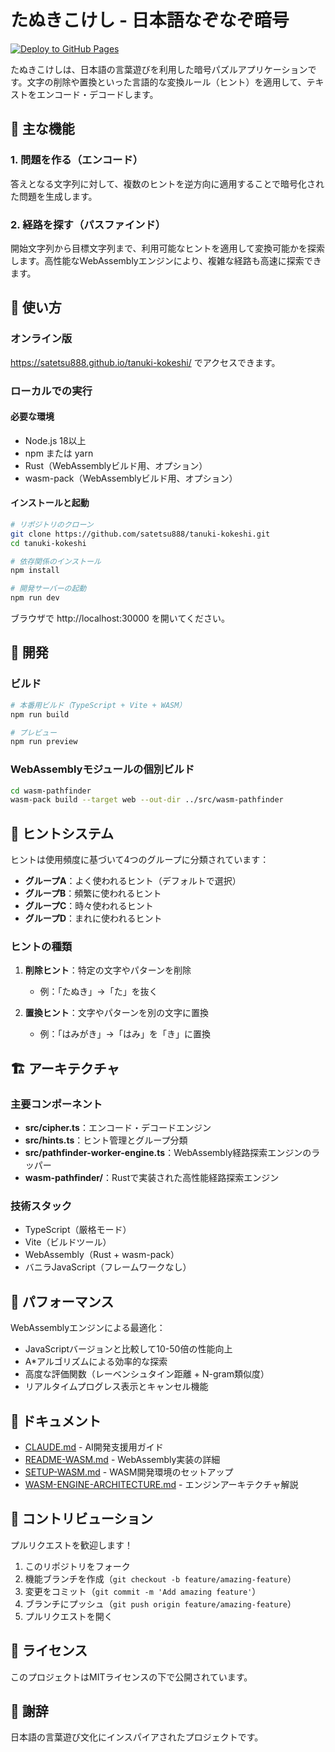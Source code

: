 # たぬきこけし - 日本語なぞなぞ暗号

[![Deploy to GitHub Pages](https://github.com/satetsu888/tanuki-kokeshi/actions/workflows/deploy.yml/badge.svg)](https://github.com/satetsu888/tanuki-kokeshi/actions/workflows/deploy.yml)

たぬきこけしは、日本語の言葉遊びを利用した暗号パズルアプリケーションです。文字の削除や置換といった言語的な変換ルール（ヒント）を適用して、テキストをエンコード・デコードします。

## 🎯 主な機能

### 1. 問題を作る（エンコード）
答えとなる文字列に対して、複数のヒントを逆方向に適用することで暗号化された問題を生成します。

### 2. 経路を探す（パスファインド）
開始文字列から目標文字列まで、利用可能なヒントを適用して変換可能かを探索します。高性能なWebAssemblyエンジンにより、複雑な経路も高速に探索できます。

## 🚀 使い方

### オンライン版
https://satetsu888.github.io/tanuki-kokeshi/ でアクセスできます。

### ローカルでの実行

#### 必要な環境
- Node.js 18以上
- npm または yarn
- Rust（WebAssemblyビルド用、オプション）
- wasm-pack（WebAssemblyビルド用、オプション）

#### インストールと起動

```bash
# リポジトリのクローン
git clone https://github.com/satetsu888/tanuki-kokeshi.git
cd tanuki-kokeshi

# 依存関係のインストール
npm install

# 開発サーバーの起動
npm run dev
```

ブラウザで http://localhost:30000 を開いてください。

## 🔧 開発

### ビルド

```bash
# 本番用ビルド（TypeScript + Vite + WASM）
npm run build

# プレビュー
npm run preview
```

### WebAssemblyモジュールの個別ビルド

```bash
cd wasm-pathfinder
wasm-pack build --target web --out-dir ../src/wasm-pathfinder
```

## 📝 ヒントシステム

ヒントは使用頻度に基づいて4つのグループに分類されています：

- **グループA**：よく使われるヒント（デフォルトで選択）
- **グループB**：頻繁に使われるヒント
- **グループC**：時々使われるヒント
- **グループD**：まれに使われるヒント

### ヒントの種類

1. **削除ヒント**：特定の文字やパターンを削除
   - 例：「たぬき」→「た」を抜く

2. **置換ヒント**：文字やパターンを別の文字に置換
   - 例：「はみがき」→「はみ」を「き」に置換

## 🏗️ アーキテクチャ

### 主要コンポーネント

- **src/cipher.ts**：エンコード・デコードエンジン
- **src/hints.ts**：ヒント管理とグループ分類
- **src/pathfinder-worker-engine.ts**：WebAssembly経路探索エンジンのラッパー
- **wasm-pathfinder/**：Rustで実装された高性能経路探索エンジン

### 技術スタック

- TypeScript（厳格モード）
- Vite（ビルドツール）
- WebAssembly（Rust + wasm-pack）
- バニラJavaScript（フレームワークなし）

## 🚀 パフォーマンス

WebAssemblyエンジンによる最適化：
- JavaScriptバージョンと比較して10-50倍の性能向上
- A*アルゴリズムによる効率的な探索
- 高度な評価関数（レーベンシュタイン距離 + N-gram類似度）
- リアルタイムプログレス表示とキャンセル機能

## 📖 ドキュメント

- [CLAUDE.md](./CLAUDE.md) - AI開発支援用ガイド
- [README-WASM.md](./README-WASM.md) - WebAssembly実装の詳細
- [SETUP-WASM.md](./SETUP-WASM.md) - WASM開発環境のセットアップ
- [WASM-ENGINE-ARCHITECTURE.md](./WASM-ENGINE-ARCHITECTURE.md) - エンジンアーキテクチャ解説

## 🤝 コントリビューション

プルリクエストを歓迎します！

1. このリポジトリをフォーク
2. 機能ブランチを作成（`git checkout -b feature/amazing-feature`）
3. 変更をコミット（`git commit -m 'Add amazing feature'`）
4. ブランチにプッシュ（`git push origin feature/amazing-feature`）
5. プルリクエストを開く

## 📄 ライセンス

このプロジェクトはMITライセンスの下で公開されています。

## 🙏 謝辞

日本語の言葉遊び文化にインスパイアされたプロジェクトです。